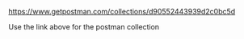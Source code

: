 https://www.getpostman.com/collections/d90552443939d2c0bc5d 


Use the link above for the postman collection
